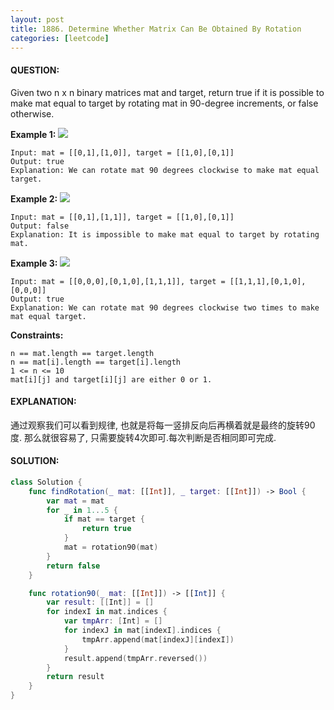 ```yaml
---
layout: post
title: 1886. Determine Whether Matrix Can Be Obtained By Rotation
categories: [leetcode]
---
```

#### QUESTION:
Given two n x n binary matrices mat and target, return true if it is possible to make mat equal to target by rotating mat in 90-degree increments, or false otherwise.

 

__Example 1:__
![](https://assets.leetcode.com/uploads/2021/05/20/grid3.png)
```
Input: mat = [[0,1],[1,0]], target = [[1,0],[0,1]]
Output: true
Explanation: We can rotate mat 90 degrees clockwise to make mat equal target.
```
__Example 2:__
![](https://assets.leetcode.com/uploads/2021/05/20/grid4.png)
```
Input: mat = [[0,1],[1,1]], target = [[1,0],[0,1]]
Output: false
Explanation: It is impossible to make mat equal to target by rotating mat.
```
__Example 3:__
![](https://assets.leetcode.com/uploads/2021/05/26/grid4.png)
```
Input: mat = [[0,0,0],[0,1,0],[1,1,1]], target = [[1,1,1],[0,1,0],[0,0,0]]
Output: true
Explanation: We can rotate mat 90 degrees clockwise two times to make mat equal target.
```
 

__Constraints:__
```
n == mat.length == target.length
n == mat[i].length == target[i].length
1 <= n <= 10
mat[i][j] and target[i][j] are either 0 or 1.
```
#### EXPLANATION:

通过观察我们可以看到规律, 也就是将每一竖排反向后再横着就是最终的旋转90度. 那么就很容易了, 只需要旋转4次即可.每次判断是否相同即可完成.

#### SOLUTION:
```swift
class Solution {
    func findRotation(_ mat: [[Int]], _ target: [[Int]]) -> Bool {
        var mat = mat
        for _ in 1...5 {
            if mat == target {
                return true
            }
            mat = rotation90(mat)
        }
        return false
    }

    func rotation90(_ mat: [[Int]]) -> [[Int]] {
        var result: [[Int]] = []
        for indexI in mat.indices {
            var tmpArr: [Int] = []
            for indexJ in mat[indexI].indices {
                tmpArr.append(mat[indexJ][indexI])
            }
            result.append(tmpArr.reversed())
        }
        return result
    }
}
```
